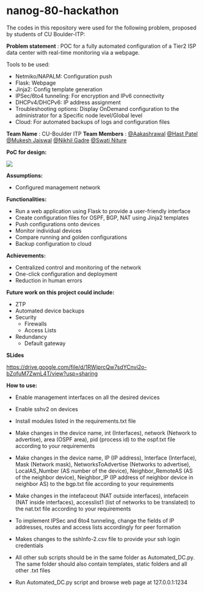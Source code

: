 # nanog-80-hackathon
The codes in this repository were used for the following problem, proposed by students of CU Boulder-ITP:

**Problem statement** : POC for a fully automated configuration of a Tier2 ISP data center with real-time monitoring via a webpage.

Tools to be used:

- Netmiko/NAPALM: Configuration push
- Flask: Webpage
- Jinja2: Config template generation
- IPSec/6to4 tunneling: For encryption and IPv6 connectivity
- DHCPv4/DHCPv6: IP address assignment
- Troubleshooting options: Display OnDemand configuration to the administrator for a Specific node level/Global level
- Cloud: For automated backups of logs and configuration files

**Team Name** : CU-Boulder ITP
**Team Members** : [@Aakashrawal](https://www.linkedin.com/in/aakash-rawal-/) [@Hast Patel](https://www.linkedin.com/in/hastpatel/) [@Mukesh Jaiswal](https://www.linkedin.com/in/mukeshkjaiswal/) [@Nikhil Gadre](https://www.linkedin.com/in/nikhil-gadre/) [@Swati Niture](https://www.linkedin.com/in/swati008/)

**PoC for design:**

![](https://github.com/nikhilgadre/nanog-80-hackathon/blob/main/GNS3_topo.png)

**Assumptions:**

- Configured management network

**Functionalities:**

- Run a web application using Flask to provide a user-friendly interface
- Create configuration files for OSPF, BGP, NAT using Jinja2 templates
- Push configurations onto devices
- Monitor individual devices
- Compare running and golden configurations
- Backup configuration to cloud

**Achievements:**

- Centralized control and monitoring of the network
- One-click configuration and deployment
- Reduction in human errors

**Future work on this project could include:**

- ZTP
- Automated device backups
- Security
  - Firewalls
  - Access Lists
- Redundancy
  - Default gateway
  
**SLides**

https://drive.google.com/file/d/1RWjprcQw7sdYCnvi2o-bZofuM7ZwnL4T/view?usp=sharing

**How to use:**

- Enable management interfaces on all the desired devices

- Enable sshv2 on devices

- Install modules listed in the requirements.txt file
- Make changes in the device name, int (Interfaces), network (Network to advertise), area (OSPF area), pid (process id) to the ospf.txt file according to your requirements
- Make changes in the device name, IP (IP address), Interface (Interface), Mask (Network mask), NetworksToAdvertise (Networks to advertise), LocalAS\_Number (AS number of the device), Neighbor\_RemoteAS (AS of the neighbor device), Neighbor\_IP (IP address of neighbor device in neighbor AS) to the bgp.txt file according to your requirements
- Make changes in the intefaceout (NAT outside interfaces), intefacein (NAT inside interfaces), accesslist1 (list of networks to be translated) to the nat.txt file according to your requirements
- To implement IPSec and 6to4 tunneling, change the fields of IP addresses, routes and access lists accordingly for peer formation
- Makes changes to the sshInfo-2.csv file to provide your ssh login credentials
- All other sub scripts should be in the same folder as Automated\_DC.py. The same folder should also contain templates, static folders and all other .txt files
- Run Automated\_DC.py script and browse web page at 127.0.0.1:1234
